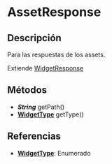 # AssetResponse

## Descripción

Para las respuestas de los assets.

Extiende [WidgetResponse](WidgetResponse.md)

## Métodos

- ***String*** getPath()
- [**WidgetType**](../Enums/README.md#WidgetType) getType()

## Referencias

- [**WidgetType**](../Enums/README.md#WidgetType): Enumerado
